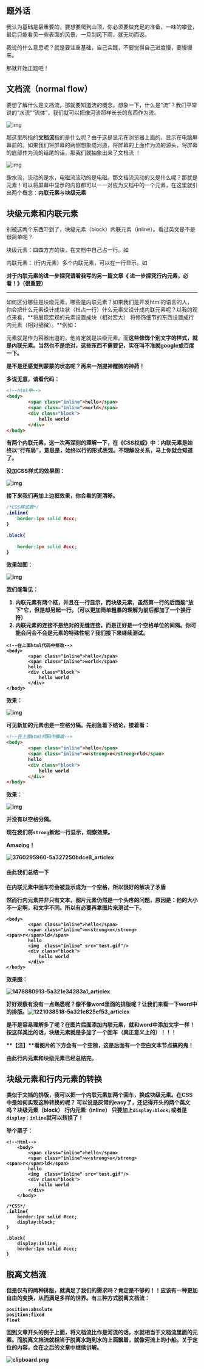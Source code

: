 ## 题外话

我认为基础是最重要的，要想要爬到山顶，你必须要做充足的准备，一味的攀登，最后只能看见一些表面的风景，一旦刮风下雨，就无功而返。

我说的什么意思呢？就是要注重基础，自己实践，不要觉得自己进度慢，要慢慢来。

那就开始正题吧！

## 文档流（normal flow）

要想了解什么是文档流，那就要知道流的概念。想象一下，什么是“流”？我们平常说的“水流”“流体”，我们就可以把像河流那样长长的东西作为流。

![img](https://pic3.zhimg.com/80/v2-59fb0f2bc2e2e518ceeb5d7ee0b2e3f6_hd.jpg)

那这里所指的**文档流**指的是什么呢？由于这是显示在浏览器上面的，显示在电脑屏幕前的。如果我们将屏幕的两侧想象成河道，将屏幕的上面作为流的源头，将屏幕的底部作为流的结尾的话，那我们就抽象出来了文档流 ！

![img](https://pic4.zhimg.com/80/v2-7513aaddbabfb61495948af4991ad5ff_hd.jpg)

像水流，流动的是水，电磁流流动的是电磁。那文档流流动的又是什么呢？那就是元素！可以将屏幕中显示的内容都可以一一对应为文档中的一个元素，在这里就引出两个概念：**内联元素**与**块级元素**



## 块级元素和内联元素



别被这两个东西吓到了，块级元素（block）内联元素（inline）。看过英文是不是很简单呢？

块级元素：四四方方的块，在文档中自己占一行。如<div><p>

内联元素：（行内元素）多个内联元素，可以在一行显示。如<span><img>



**对于内联元素的进一步探究请看我写的另一篇文章《 进一步探究行内元素，必看！》（很重要）**

------

如何区分哪些是块级元素，哪些是内联元素？如果我们是开发html的语言的人，你会把什么元素设计成块状（杜占一行）什么元素又设计成内联元素呢？以我的观点来看，**将展现宏观的元素设置成块（相对宏大） 将修饰细节的东西设置成行内元素（相对细微）。**例如：<div>元素就是作为容器出道的，他肯定就是块级元素。而<strong>这些修饰个别文字的样式，就是内联元素。当然也不是绝对，这些东西不需要记，实在叫不准就google或百度一下。



是不是还感觉到蒙蒙的状态呢？再来一剂提神醒脑的神药！

多说无意，请看代码：

```html
<!--html中-->
<body>
        <span class="inline">hello</span>
        <span class="inline">world</span>
        <div class="block">
            hello world
        </div>
</body>
```



有两个内联元素，这一次再深刻的理解一下，在《CSS权威》中：内联元素是始终以“行布局”，意思是，始终以行的形式表现。不理解没关系，马上你就会知道了。



没加CSS样式的效果图：

![img](https://pic3.zhimg.com/80/v2-b10f7dad748be8adc47356761d625f02_hd.jpg)

接下来我们再加上边框效果，你会看的更清晰。

```css
/*CSS样式表*/
.inline{
    border:1px solid #ccc;
}

.block{
    
    border:1px solid #ccc;
}
```

效果如图：

![img](https://pic2.zhimg.com/80/v2-ef4e8a7d6e67a6a392c546a1ce6dcb0d_hd.jpg)

我们能看见：

1. 内联元素有两个框，并且在一行显示，而块级元素，虽然第一行的后面能“放下”它，但是却另起一行。（可以更加简单粗暴的理解为**前后都加了一个换行符**）
2. 内联元素的连接不是绝对的无缝连接，而是正好是一个空格单位的间隔。你可能会问会不会是<span>元素的特殊性呢？我们接下来继续测试。



```text
<!--在上面html代码中修改-->
<body>
        <span class="inline">hello</span>
        <span class="inline">world</span>
        hello
        <div class="block">
            hello world
        </div>
</body>
```

效果：

![img](https://pic2.zhimg.com/80/v2-9dc13a5b40c2260133f7077ab9592a6d_hd.jpg)

可见新加的元素也是一空格分隔。先别急着下结论，接着看：

```html
<!--在上面html代码中修改-->
<body>
        <span class="inline">hello</span>
        <span class="inline">w<strong>o</strong>rld</span>
        hello
        <div class="block">
            hello world
        </div>
</body>
```

效果：

![img](https://pic1.zhimg.com/80/v2-9130cfaf0de7c82aea15bd98b9dadbec_hd.jpg)

并没有以空格分隔。

现在我们将`strong`新起一行显示，观察效果。



Amazing！

![3760295960-5a327250bdce8_articlex](assets/3760295960-5a327250bdce8_articlex.png)



#### 由此我们总结一下

**在内联元素中回车符会被显示成为一个空格，所以很好的解决了矛盾**

然而行内元素并非只有文本，图片元素仍然是一个头疼的问题，原因是：他的大小不一定啊，和文字不同。所以有必要再拿图片来测试一下。

```
<body>
        <span class="inline">hello</span>
        <span class="inline">w<strong>o</strong><span>r</span>ld</span>
        hello
        <img  class="inline" src="test.gif"/>
        <div class="block">
            hello world
        </div>
</body>
```

效果图：

![1478880913-5a321e34283a1_articlex](assets/1478880913-5a321e34283a1_articlex.gif)

好好观察有没有一点熟悉呢？像不像word里面的排版呢？让我们来看一下word中的排版。![1221038518-5a321e825ef53_articlex](assets/1221038518-5a321e825ef53_articlex.gif)

是不是容易理解多了呢？在图片后面添加内联元素，就和word中添加文字一样！按这样类比的话，块级元素就是多加了一个回车（真正意义上的）！！！

**【注】**看图片的下方会有一个空隙，这是后面有一个空白文本节点搞的鬼！

由此行内元素和块级元素已经总结完。

## 块级元素和行内元素的转换

类似于文档的排版，我可以把一个内联元素加两个回车，换成块级元素。在CSS中是如何实现这种转换的呢？
可以说是灰常的easy了，还记得开头的两个英文吗？块级元素（block） 行内元素（inline）
只要加上`display:block;`或者是`display：inline`就可以转换了！

举个栗子：

```
<!--Html-->
    <body>
        <span class="inline">hello</span>
        <span class="inline">w<strong>o</strong><span>r</span>ld</span>
        hello
        <img  class="inline" src="test.gif"/>
        <div class="block">
            hello world
        </div>
    </body>

/*CSS*/
.inline{
    border:1px solid #ccc;
    display:block;
}

.block{
    display:inline;
    border:1px solid #ccc;
}
```



## 脱离文档流

但是仅有的两种排版，就满足了我们的需求吗？肯定是不够的！！应该有一种更加自由的变换，从而满足多样的世界。有三种方式脱离文档流：

```
position:absolute
position:fixed
float
```

回到文章开头的例子上面，将文档流比作是河流的话，水就相当于文档流里面的元素。而脱离文档流就相当于脱离水跑到水的上面飘着，就像河流上的小船。关于定位的内容，会在之后的文章中继续讲解。

![clipboard.png](https://segmentfault.com/img/bV0iGk?w=600&h=417)